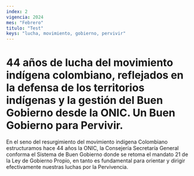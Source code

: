 ```yaml
---
index: 2
vigencia: 2024
mes: "Febrero"
titulo: "Test"
keys: "lucha, movimiento, gobierno, pervivir"
---
```


# 44 años de lucha del movimiento indígena colombiano, reflejados en la defensa de los territorios indígenas y la gestión del Buen Gobierno desde la ONIC. Un Buen Gobierno para Pervivir.

En el seno del resurgimiento del movimiento indígena Colombiano estructuramos hace 44 años la ONIC, la Consejería Secretaría General conforma el Sistema de Buen Gobierno donde se retoma el mandato 21 de la Ley de Gobierno Propio, en tanto es fundamental para orientar y dirigir efectivamente nuestras luchas por la Pervivencia.